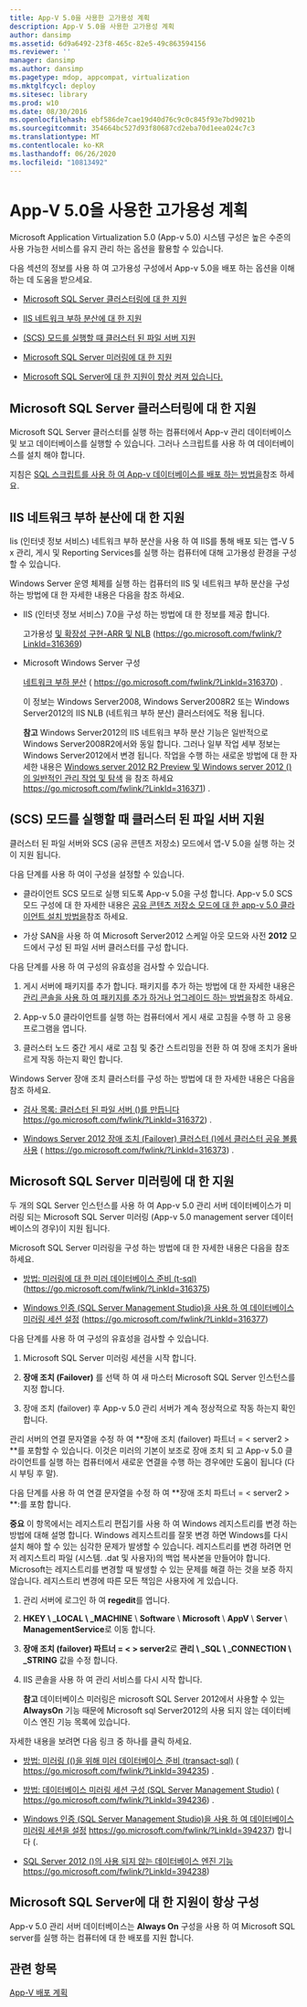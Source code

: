 ```yaml
---
title: App-V 5.0을 사용한 고가용성 계획
description: App-V 5.0을 사용한 고가용성 계획
author: dansimp
ms.assetid: 6d9a6492-23f8-465c-82e5-49c863594156
ms.reviewer: ''
manager: dansimp
ms.author: dansimp
ms.pagetype: mdop, appcompat, virtualization
ms.mktglfcycl: deploy
ms.sitesec: library
ms.prod: w10
ms.date: 08/30/2016
ms.openlocfilehash: ebf586de7cae19d40d76c9c0c845f93e7bd9021b
ms.sourcegitcommit: 354664bc527d93f80687cd2eba70d1eea024c7c3
ms.translationtype: MT
ms.contentlocale: ko-KR
ms.lasthandoff: 06/26/2020
ms.locfileid: "10813492"
---
```

# App-V 5.0을 사용한 고가용성 계획


Microsoft Application Virtualization 5.0 (App-v 5.0) 시스템 구성은 높은 수준의 사용 가능한 서비스를 유지 관리 하는 옵션을 활용할 수 있습니다.

다음 섹션의 정보를 사용 하 여 고가용성 구성에서 App-v 5.0을 배포 하는 옵션을 이해 하는 데 도움을 받으세요.

-   [Microsoft SQL Server 클러스터링에 대 한 지원](#bkmk-sqlcluster)

-   [IIS 네트워크 부하 분산에 대 한 지원](#bkmk-iisloadbal)

-   [(SCS) 모드를 실행할 때 클러스터 된 파일 서버 지원](#bkmk-clusterscsmode)

-   [Microsoft SQL Server 미러링에 대 한 지원](#bkmk-sqlmirroring)

-   [Microsoft SQL Server에 대 한 지원이 항상 켜져 있습니다.](#bkmk-sqlalwayson)

## <a href="" id="bkmk-sqlcluster"></a>Microsoft SQL Server 클러스터링에 대 한 지원


Microsoft SQL Server 클러스터를 실행 하는 컴퓨터에서 App-v 관리 데이터베이스 및 보고 데이터베이스를 실행할 수 있습니다. 그러나 스크립트를 사용 하 여 데이터베이스를 설치 해야 합니다.

지침은 [SQL 스크립트를 사용 하 여 App-v 데이터베이스를 배포 하는 방법을](how-to-deploy-the-app-v-databases-by-using-sql-scripts.md)참조 하세요.

## <a href="" id="bkmk-iisloadbal"></a>IIS 네트워크 부하 분산에 대 한 지원


Iis (인터넷 정보 서비스) 네트워크 부하 분산을 사용 하 여 IIS를 통해 배포 되는 앱-V 5 x 관리, 게시 및 Reporting Services를 실행 하는 컴퓨터에 대해 고가용성 환경을 구성할 수 있습니다.

Windows Server 운영 체제를 실행 하는 컴퓨터의 IIS 및 네트워크 부하 분산을 구성 하는 방법에 대 한 자세한 내용은 다음을 참조 하세요.

-   IIS (인터넷 정보 서비스) 7.0을 구성 하는 방법에 대 한 정보를 제공 합니다.

    고가용성 [및 확장성 구현-ARR 및 NLB](https://go.microsoft.com/fwlink/?LinkId=316369) (https://go.microsoft.com/fwlink/?LinkId=316369)

-   Microsoft Windows Server 구성

    [네트워크 부하 분산](https://go.microsoft.com/fwlink/?LinkId=316370) ( https://go.microsoft.com/fwlink/?LinkId=316370) .

    이 정보는 Windows Server2008, Windows Server2008R2 또는 Windows Server2012의 IIS NLB (네트워크 부하 분산) 클러스터에도 적용 됩니다.

    **참고**  Windows Server2012의 IIS 네트워크 부하 분산 기능은 일반적으로 Windows Server2008R2에서와 동일 합니다. 그러나 일부 작업 세부 정보는 Windows Server2012에서 변경 됩니다. 작업을 수행 하는 새로운 방법에 대 한 자세한 내용은 [Windows server 2012 R2 Preview 및 Windows server 2012 ()의 일반적인 관리 작업 및 탐색](https://go.microsoft.com/fwlink/?LinkId=316371) 을 참조 하세요 https://go.microsoft.com/fwlink/?LinkId=316371) .

     

## <a href="" id="bkmk-clusterscsmode"></a>(SCS) 모드를 실행할 때 클러스터 된 파일 서버 지원


클러스터 된 파일 서버와 SCS (공유 콘텐츠 저장소) 모드에서 앱-V 5.0을 실행 하는 것이 지원 됩니다.

다음 단계를 사용 하 여이 구성을 설정할 수 있습니다.

-   클라이언트 SCS 모드로 실행 되도록 App-v 5.0을 구성 합니다. App-v 5.0 SCS 모드 구성에 대 한 자세한 내용은 [공유 콘텐츠 저장소 모드에 대 한 app-v 5.0 클라이언트 설치 방법을](how-to-install-the-app-v-50-client-for-shared-content-store-mode.md)참조 하세요.

-   가상 SAN을 사용 하 여 Microsoft Server2012 스케일 아웃 모드와 사전 **2012** 모드에서 구성 된 파일 서버 클러스터를 구성 합니다.

다음 단계를 사용 하 여 구성의 유효성을 검사할 수 있습니다.

1.  게시 서버에 패키지를 추가 합니다. 패키지를 추가 하는 방법에 대 한 자세한 내용은 [관리 콘솔을 사용 하 여 패키지를 추가 하거나 업그레이드 하는 방법을](how-to-add-or-upgrade-packages-by-using-the-management-console-beta-gb18030.md)참조 하세요.

2.  App-v 5.0 클라이언트를 실행 하는 컴퓨터에서 게시 새로 고침을 수행 하 고 응용 프로그램을 엽니다.

3.  클러스터 노드 중간 게시 새로 고침 및 중간 스트리밍을 전환 하 여 장애 조치가 올바르게 작동 하는지 확인 합니다.

Windows Server 장애 조치 클러스터를 구성 하는 방법에 대 한 자세한 내용은 다음을 참조 하세요.

-   [검사 목록: 클러스터 된 파일 서버 ()를 만듭니다](https://go.microsoft.com/fwlink/?LinkId=316372) https://go.microsoft.com/fwlink/?LinkId=316372) .

-   [Windows Server 2012 장애 조치 (Failover) 클러스터 ()에서 클러스터 공유 볼륨 사용](https://go.microsoft.com/fwlink/?LinkId=316373) ( https://go.microsoft.com/fwlink/?LinkId=316373) .

## <a href="" id="bkmk-sqlmirroring"></a>Microsoft SQL Server 미러링에 대 한 지원


두 개의 SQL Server 인스턴스를 사용 하 여 App-v 5.0 관리 서버 데이터베이스가 미러링 되는 Microsoft SQL Server 미러링 (App-v 5.0 management server 데이터베이스의 경우)이 지원 됩니다.

Microsoft SQL Server 미러링을 구성 하는 방법에 대 한 자세한 내용은 다음을 참조 하세요.

-   [방법: 미러링에 대 한 미러 데이터베이스 준비 (t-sql)](https://go.microsoft.com/fwlink/?LinkId=316375) (https://go.microsoft.com/fwlink/?LinkId=316375)

-   [Windows 인증 (SQL Server Management Studio)을 사용 하 여 데이터베이스 미러링 세션 설정](https://go.microsoft.com/fwlink/?LinkId=316377) (https://go.microsoft.com/fwlink/?LinkId=316377)

다음 단계를 사용 하 여 구성의 유효성을 검사할 수 있습니다.

1.  Microsoft SQL Server 미러링 세션을 시작 합니다.

2.  **장애 조치 (Failover)** 를 선택 하 여 새 마스터 Microsoft SQL Server 인스턴스를 지정 합니다.

3.  장애 조치 (failover) 후 App-v 5.0 관리 서버가 계속 정상적으로 작동 하는지 확인 합니다.

관리 서버의 연결 문자열을 수정 하 여 **장애 조치 (failover) 파트너 = &lt; server2 &gt; **를 포함할 수 있습니다. 이것은 미러의 기본이 보조로 장애 조치 되 고 App-v 5.0 클라이언트를 실행 하는 컴퓨터에서 새로운 연결을 수행 하는 경우에만 도움이 됩니다 (다시 부팅 후 말).

다음 단계를 사용 하 여 연결 문자열을 수정 하 여 **장애 조치 파트너 = &lt; server2 &gt; **:를 포함 합니다.

**중요**  이 항목에서는 레지스트리 편집기를 사용 하 여 Windows 레지스트리를 변경 하는 방법에 대해 설명 합니다. Windows 레지스트리를 잘못 변경 하면 Windows를 다시 설치 해야 할 수 있는 심각한 문제가 발생할 수 있습니다. 레지스트리를 변경 하려면 먼저 레지스트리 파일 (시스템. .dat 및 사용자)의 백업 복사본을 만들어야 합니다. Microsoft는 레지스트리를 변경할 때 발생할 수 있는 문제를 해결 하는 것을 보증 하지 않습니다. 레지스트리 변경에 따른 모든 책임은 사용자에 게 있습니다.

 

1.  관리 서버에 로그인 하 여 **regedit**를 엽니다.

2.  **HKEY \ _LOCAL \ _MACHINE**  \\  **Software**  \\  **Microsoft**  \\  **AppV**  \\  **Server**  \\  **ManagementService**로 이동 합니다.

3.  **장애 조치 (failover) 파트너 = &lt; &gt; server2**로 **관리 \ _SQL \ _CONNECTION \ _STRING** 값을 수정 합니다.

4.  IIS 콘솔을 사용 하 여 관리 서비스를 다시 시작 합니다.

    **참고**  데이터베이스 미러링은 microsoft SQL Server 2012에서 사용할 수 있는 **AlwaysOn** 기능 때문에 Microsoft sql Server2012의 사용 되지 않는 데이터베이스 엔진 기능 목록에 있습니다.

     

자세한 내용을 보려면 다음 링크 중 하나를 클릭 하세요.

-   [방법: 미러링 (()을 위해 미러 데이터베이스 준비 (transact-sql)](https://go.microsoft.com/fwlink/?LinkId=394235) ( https://go.microsoft.com/fwlink/?LinkId=394235) .

-   [방법: 데이터베이스 미러링 세션 구성 (SQL Server Management Studio)](https://go.microsoft.com/fwlink/?LinkId=394236) ( https://go.microsoft.com/fwlink/?LinkId=394236) .

-   [Windows 인증 (SQL Server Management Studio)을 사용 하 여 데이터베이스 미러링 세션을 설정](https://go.microsoft.com/fwlink/?LinkId=394237) https://go.microsoft.com/fwlink/?LinkId=394237) 합니다 (.

-   [SQL Server 2012 ()의 사용 되지 않는 데이터베이스 엔진 기능](https://go.microsoft.com/fwlink/?LinkId=394238) https://go.microsoft.com/fwlink/?LinkId=394238)

## <a href="" id="bkmk-sqlalwayson"></a>Microsoft SQL Server에 대 한 지원이 항상 구성


App-v 5.0 관리 서버 데이터베이스는 **Always On** 구성을 사용 하 여 Microsoft SQL server를 실행 하는 컴퓨터에 대 한 배포를 지원 합니다.

## 관련 항목


[App-V 배포 계획](planning-to-deploy-app-v.md)

 

 





